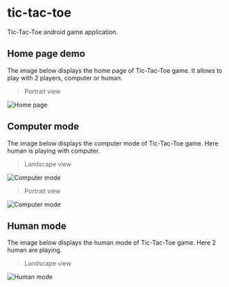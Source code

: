 # tic-tac-toe
Tic-Tac-Toe android game application.

## Home page demo
The image below displays the home page of Tic-Tac-Toe game. It allows to play with 2 players, computer or human.
> Portrait view

![Home page](https://github.com/YunVHT/Tic-Tac-Toe/blob/main/tic-tac-toe-master/tic-tac-toe-master/app/src/main/res/screenshots/home-page.PNG)

## Computer mode
The image below displays the computer mode of Tic-Tac-Toe game. Here human is playing with computer.
> Landscape view

![Computer mode](https://github.com/YunVHT/Tic-Tac-Toe/blob/main/tic-tac-toe-master/tic-tac-toe-master/app/src/main/res/screenshots/computer-player-p.PNG)
> Portrait view

![Computer mode](https://github.com/YunVHT/Tic-Tac-Toe/blob/main/tic-tac-toe-master/tic-tac-toe-master/app/src/main/res/screenshots/computer-player-l.PNG)

## Human mode
The image below displays the human mode of Tic-Tac-Toe game. Here 2 human are playing.
> Landscape view

![Human mode](https://github.com/YunVHT/Tic-Tac-Toe/blob/main/tic-tac-toe-master/tic-tac-toe-master/app/src/main/res/screenshots/human-player-l.PNG)

